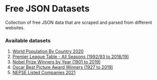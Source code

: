 # Free JSON Datasets

Collection of free JSON data that are scraped and parsed from different websites.

### Available datasets

1. <a href="https://github.com/sharmadhiraj/free-json-datasets/blob/master/datasets/world-population-by-country-2020.json" target="_blank">
   World Population By Country 2020
   </a>
2. <a href="https://github.com/sharmadhiraj/free-json-datasets/blob/master/datasets/premier-league-points-table.json" target="_blank">
   Premier League Table - All Seasons (1992/93 to 2018/19)
   </a>
3. <a href="https://github.com/sharmadhiraj/free-json-datasets/blob/master/datasets/nobel-prize-winners-by-year.json" target="_blank">
   Nobel Prize Winners by Year (1901 to 2019)
   </a>
4. <a href="https://github.com/sharmadhiraj/free-json-datasets/blob/master/datasets/oscar-best-picture-award-winners.json" target="_blank">
   Oscar Best Picture Award Winners (1927 to 2019)
   </a>
5. <a href="https://github.com/sharmadhiraj/free-json-datasets/blob/master/datasets/nepse-listed-companies-2021.json" target="_blank">
   NEPSE Listed Companies 2021
   </a>
